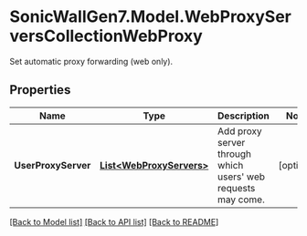 # SonicWallGen7.Model.WebProxyServersCollectionWebProxy
Set automatic proxy forwarding (web only).

## Properties

Name | Type | Description | Notes
------------ | ------------- | ------------- | -------------
**UserProxyServer** | [**List&lt;WebProxyServers&gt;**](WebProxyServers.md) | Add proxy server through which users&#39; web requests may come. | [optional] 

[[Back to Model list]](../README.md#documentation-for-models) [[Back to API list]](../README.md#documentation-for-api-endpoints) [[Back to README]](../README.md)


